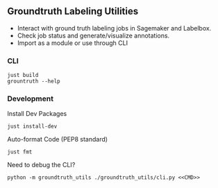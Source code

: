 ## Groundtruth Labeling Utilities

 - Interact with ground truth labeling jobs in Sagemaker and Labelbox.
 - Check job status and generate/visualize annotations.
 - Import as a module or use through CLI

### CLI

    just build
    grountruth --help

### Development

Install Dev Packages

    just install-dev

Auto-format Code (PEP8 standard)

    just fmt
    
Need to debug the CLI?

    python -m groundtruth_utils ./groundtruth_utils/cli.py <<CMD>>
